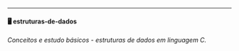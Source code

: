---
#### 🖥️ estruturas-de-dados
###### Conceitos e estudo básicos - estruturas de dados em linguagem C.
